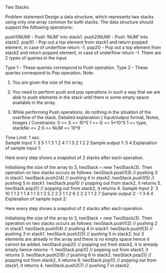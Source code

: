 Two Stacks

Problem statement
Design a data structure, which represents two stacks using only one array common for both stacks. The data structure should support the following operations:

push1(NUM) - Push ‘NUM’ into stack1.
push2(NUM) - Push ‘NUM’ into stack2.
pop1() - Pop out a top element from stack1 and return popped element, in case of underflow return -1.
pop2() - Pop out a top element from stack2 and return popped element, in case of underflow return -1.
There are 2 types of queries in the input

Type 1 - These queries correspond to Push operation.
Type 2 - These queries correspond to Pop operation.
Note:

1. You are given the size of the array.

2. You need to perform push and pop operations in such a way that we are able to push elements in the stack until there is some empty space available in the array.

3. While performing Push operations, do nothing in the situation of the overflow of the stack.
Detailed explanation ( Input/output format, Notes, Images )
Constraints:
0 <= S <= 10^5
1 <= Q <= 5*10^5
1 <= type, stackNo <= 2
0 <= NUM <= 10^9

Time Limit: 1 sec.   
Sample Input 1:
3 5
1 1 3
1 2 4
1 1 5
2 1
2 2
Sample output 1:
5
4
Explanation of sample input 1:

Here every step shows a snapshot of 2 stacks after each operation.

Initialising the size of the array to 3, twoStack = new TwoStack(3).
Then operation on two stacks occurs as follows:
twoStack.push1(3) // pushing 3 in stack1.
twoStack.push2(4) // pushing 4 in stack2.
twoStack.push1(5) // pushing 5 in stack1.
twoStack.pop1() // popping out from stack2, it returns 5.
twoStack.pop2() // popping out from stack2, it returns 4.
Sample Input 2:
3 10
1 1 2
1 1 4
1 1 3
1 2 5
2 2
2 1
1 2 6
2 2
2 1
1 2 7
Sample output 2:
-1
3
6
4
Explanation of sample input 2:

Here every step shows a snapshot of 2 stacks after each operation.

Initialising the size of the array to 3, twoStack = new TwoStack(3).
Then operation on two stacks occurs as follows:
twoStack.push1(2) // pushing 2 in stack1.
twoStack.push1(4) // pushing 4 in stack1.
twoStack.push1(3) // pushing 3 in stack1.
twoStack.push2(5) // pushing 5 in stack2, but 3 elements are already in the array and there is no empty space hence it cannot be added.
twoStack.pop2() // popping out from stack2, it is already empty hence returns -1.
twoStack.pop1() // popping out from stack1, it returns 3.
twoStack.push2(6) // pushing 6 in stack2.
twoStack.pop2() // popping out from stack2, it returns 6.
twoStack.pop1() // popping out from stack1, it returns 4.
twoStack.push2(7) // pushing 7 in stack2.